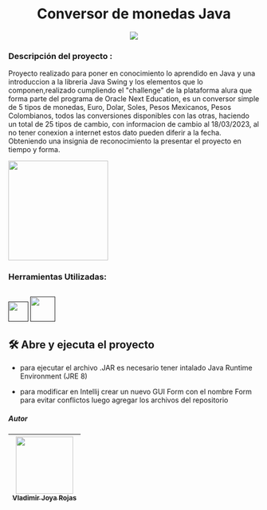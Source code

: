 <h1 align="center"> Conversor de monedas Java </h1>


<p align = "center">
    <img src="https://user-images.githubusercontent.com/121407957/226769725-34519d5e-bf2c-409a-9070-37bdf3f0c252.gif">
</p>


<h3> Descripción del proyecto :</h3>

Proyecto realizado para poner en conocimiento lo aprendido en Java y una introduccion a la libreria Java Swing y los elementos que lo componen,realizado cumpliendo
el "challenge" de la plataforma alura que forma parte del programa de Oracle Next Education, es un conversor simple de 5 tipos de monedas, Euro, Dolar, Soles, Pesos Mexicanos,
Pesos Colombianos, todos las conversiones disponibles con las otras, haciendo un total de 25 tipos de cambio, con informacion de cambio al 
18/03/2023, al no tener conexion a internet estos dato pueden diferir a la fecha.
Obteniendo una insignia de reconocimiento la presentar el proyecto en tiempo y forma.

<img src="https://user-images.githubusercontent.com/121407957/226771747-91d59bb8-a5a4-450e-8b5c-a29123a38e42.png" width=200>

<h3> Herramientas Utilizadas:</h3>


##
[<img src ="https://user-images.githubusercontent.com/121407957/226774482-54024aea-4ede-4199-bcbf-7fe21576519a.png" width=40>]()   [<img src ="https://user-images.githubusercontent.com/121407957/226774711-ee0761d2-404c-49d5-b3d8-a440c12d17fd.png" width=50>]()

## 🛠️ Abre y ejecuta el proyecto
- para ejecutar el archivo .JAR es necesario tener intalado Java Runtime Environment (JRE 8)

- para modificar en Intellij crear un nuevo GUI Form con el nombre Form para evitar conflictos luego agregar los archivos del repositorio






<h5>Autor</h5>

| [<img src="https://i.ibb.co/kQxgx2N/Captura-de-pantalla-2023-03-21-183601.png" width=115><br><sub>Vladimir Joya Rojas</sub>](https://github.com/vladimirjoya147) |
| :---: | 
